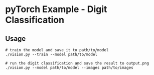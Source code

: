 # pyTorch Example - Digit Classification 

## Usage 

```shell
# train the model and save it to path/to/model
./vision.py --train --model path/to/model 
```


```shell
# run the digit classification and save the result to output.png
./vision.py --model path/to/model --images path/to/images 
```

